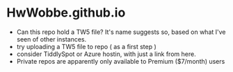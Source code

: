# HwWobbe.github.io
* Can this repo hold a TW5 file?  It's name suggests so, based on what I've seen of other instances.
* try uploading a TW5 file to repo ( as a first step )
* consider TiddlySpot or Azure hostin, with just a link from here.
* Private repos are apparently only available to Premium ($7/month) users 
